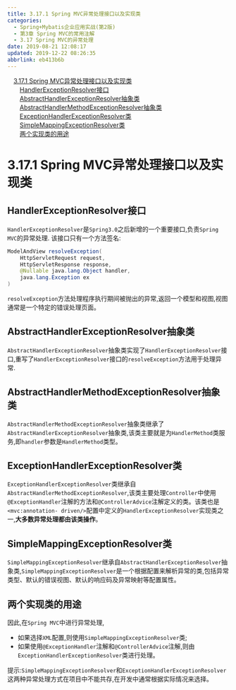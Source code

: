 ```yaml
---
title: 3.17.1 Spring MVC异常处理接口以及实现类
categories: 
  - Spring+Mybatis企业应用实战(第2版)
  - 第3章 Spring MVC的常用注解
  - 3.17 Spring MVC的异常处理
date: 2019-08-21 12:08:17
updated: 2019-12-22 08:26:35
abbrlink: eb413b6b
---
```

<div id='my_toc'><a href="/JavaReadingNotes/eb413b6b/#3-17-1-Spring-MVC异常处理接口以及实现类" class="header_1">3.17.1 Spring MVC异常处理接口以及实现类</a><br><a href="/JavaReadingNotes/eb413b6b/#HandlerExceptionResolver接口" class="header_2">HandlerExceptionResolver接口</a><br><a href="/JavaReadingNotes/eb413b6b/#AbstractHandlerExceptionResolver抽象类" class="header_2">AbstractHandlerExceptionResolver抽象类</a><br><a href="/JavaReadingNotes/eb413b6b/#AbstractHandlerMethodExceptionResolver抽象类" class="header_2">AbstractHandlerMethodExceptionResolver抽象类</a><br><a href="/JavaReadingNotes/eb413b6b/#ExceptionHandlerExceptionResolver类" class="header_2">ExceptionHandlerExceptionResolver类</a><br><a href="/JavaReadingNotes/eb413b6b/#SimpleMappingExceptionResolver类" class="header_2">SimpleMappingExceptionResolver类</a><br><a href="/JavaReadingNotes/eb413b6b/#两个实现类的用途" class="header_2">两个实现类的用途</a><br></div>
<style>.header_1{margin-left: 1em;}.header_2{margin-left: 2em;}.header_3{margin-left: 3em;}.header_4{margin-left: 4em;}.header_5{margin-left: 5em;}.header_6{margin-left: 6em;}</style>
<!--more-->
<script>if (navigator.platform.search('arm')==-1){document.getElementById('my_toc').style.display = 'none';}var e,p = document.getElementsByTagName('p');while (p.length>0) {e = p[0];e.parentElement.removeChild(e);}</script>

<!--end-->
<!--SSTStart-->
# 3.17.1 Spring MVC异常处理接口以及实现类 #
## HandlerExceptionResolver接口 ##
`HandlerExceptionResolver`是`Spring3.0`之后新增的一个重要接口,负责`Spring MVC`的异常处理.
该接口只有一个方法签名:
```java
ModelAndView resolveException(
    HttpServletRequest request,
    HttpServletResponse response,
    @Nullable java.lang.Object handler,
    java.lang.Exception ex
)
```
`resolveException`方法处理程序执行期间被抛出的异常,返回一个模型和视图,视图通常是一个特定的错误处理页面。
## AbstractHandlerExceptionResolver抽象类 ##
`AbstractHandlerExceptionResolver`抽象类实现了`HandlerExceptionResolver`接口,重写了`HandlerExceptionResolver`接口的`resolveException`方法用于处理异常.
## AbstractHandlerMethodExceptionResolver抽象类 ##
`AbstractHandlerMethodExceptionResolver`抽象类继承了`AbstractHandlerExceptionResolver`抽象类,该类主要就是为`HandlerMethod`类服务,即`handler`参数是`HandlerMethod`类型。
## ExceptionHandlerExceptionResolver类 ##
`ExceptionHandlerExceptionResolver`类继承自`AbstractHandlerMethodExceptionResolver`,该类主要处理`Controller`中使用`@ExceptionHandler`注解的方法和`@ControllerAdvice`注解定义的类。该类也是`<mvc:annotation- driven/>`配置中定义的`HandlerExceptionResolver`实现类之一,**大多数异常处理都由该类操作**。
## SimpleMappingExceptionResolver类 ##
`SimpleMappingExceptionResolver`继承自`AbstractHandlerExceptionResolver`抽象类,`SimpleMappingExceptionResolver`是一个根据配置来解析异常的类,包括异常类型、默认的错误视图、默认的响应码及异常映射等配置属性。

## 两个实现类的用途 ##
因此,在`Spring MVC`中进行异常处理,
- 如果选择`XML`配置,则使用`SimpleMappingExceptionResolver`类;
- 如果使用`@ExceptionHandler`注解和`@ControllerAdvice`注解,则由`ExceptionHandlerExceptionResolver`类进行处理。

提示:`SimpleMappingExceptionResolver`和`ExceptionHandlerExceptionResolver`这两种异常处理方式在项目中不能共存,在开发中通常根据实际情况来选择。
<!--SSTStop-->

